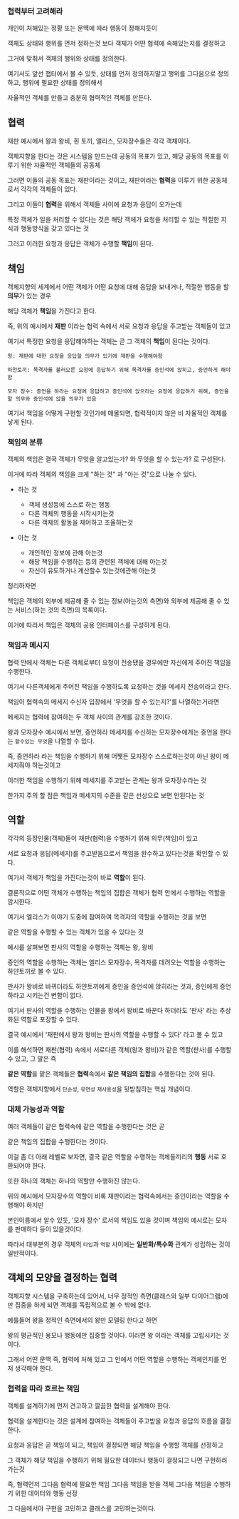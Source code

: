 ### 협력부터 고려해라

개인이 처해있는 정황 또는 문맥에 따라 행동이 정해지듯이

객체도 상태와 행위를 먼저 정하는것 보다 객체가 어떤 협력에 속해있는지를 결정하고

그거에 맞춰서 객체의 행위와 상태를 정의한다.

여기서도 앞선 챕터에서 볼 수 있듯, 상태를 먼저 정의하지말고 행위를 그다음으로 정의하고, 행위에 필요한 상태를 정의해서

자율적인 객체를 만들고 충분히 협력적인 객체를 만든다.

## 협력

재판 예시에서 왕과 왕비, 흰 토끼, 앨리스, 모자장수들은 각각 객체이다.

객체지향을 한다는 것은 시스템을 만드는데 공동의 목표가 있고, 해당 공동의 목표를 이루기 위한 자율적인 객체들의 공동체

그러면 이들의 공동 목표는 재판이라는 것이고, 재판이라는 **협력**을 이루기 위한 공동체로서 각각의 객체들이 있다.

그리고 이들이 **협력**을 위해서 객체들 사이에 요청과 응답이 오가는데

특정 객체가 일을 처리할 수 있다는 것은 해당 객체가 요청을 처리할 수 있는 적절한 지식과 행동방식을 갖고 있다는 것

그러고 이러한 요청과 응답은 객체가 수행할 **책임**이 된다.

## 책임

객체지향의 세계에서 어떤 객체가 어떤 요청에 대해 응답을 보내거나, 적절한 행동을 할 **의무**가 있는 경우

해당 객체가 **책임**을 가진다고 한다.

즉, 위의 예시에서 **재판** 이라는 협력 속에서 서로 요청과 응답을 주고받는 객체들이 있고

여기서 특정한 요청을 응답해야하는 객체는 곧 그 객체의 **책임**이 된다는 것이다.

```
왕: 재판에 대한 요청을 응답할 의무가 있기에 재판을 수행해야함

하얀토끼: 목격자를 불러오른 요청에 응답하기 위해 목격자를 증인석에 앉히고, 증언하게 해야함

모자 장수: 증언을 하라는 요청에 응답하고 증인석에 앉으라는 요청에 응답하기 위해, 증언을 할 의무와 증인석에 앉을 의무가 있음
```

여기서 책임을 어떻게 구현할 것인가에 매몰되면, 협력적이지 않은 비 자율적인 객체를 낳게 된다.

### 책임의 분류

객체의 책임은 결국 객체가 무엇을 알고있는가? 와 무엇을 할 수 있는가? 로 구성된다.

이거에 따라 객체의 책임을 크게 "하는 것" 과 "아는 것"으로 나눌 수 있다.

- 하는 것

  - 객체 생성등에 스스로 하는 행동
  - 다른 객체의 행동을 시작시키는것
  - 다른 객체의 활동을 제어하고 조율하는것

- 아는 것

  - 개인적인 정보에 관해 아는것
  - 해당 책임을 수행하는 등의 관련된 객체에 대해 아는것
  - 자신이 유도하거나 계산할수 있는것에관해 아는것

정리하자면

책임은 객체의 외부에 제공해 줄 수 있는 정보(아는것의 측면)와 외부에 제공해 줄 수 있는 서비스(하는 것의 측면)의 목록이다.

이거에 따라서 책임은 객체의 공용 인터페이스를 구성하게 된다.

### 책임과 메시지

협력 안에서 객체는 다른 객체로부터 요청이 전송됐을 경우에만 자신에게 주어진 책임을 수행한다.

여기서 다른객체에게 주어진 책임을 수행하도록 요청하는 것을 메세지 전송이라고 한다.

책임이 협력속의 메세지 수신자 입장에서 '무엇을 할 수 있는지?'를 나열하는거라면

메세지는 협력에 참여하는 두 객체 사이의 관계를 강조한 것이다.

왕과 모자장수 예시에서 보면, 증언하라 메세지를 수신하는 모자장수에게는 증언을 한다는 `할수있는 무엇`을 나열할 수 있다.

즉, 증언하라 라는 책임을 수행하기 위해 어쨋든 모자장수 스스로하는것이 아닌 왕이 메세지줘야 하는것이고

이러한 책임을 수행하기 위해 메세지를 주고받는 관계는 왕과 모자장수라는 것

한가지 주의 할 점은 책임과 메세지의 수준을 같은 선상으로 보면 안된다는 것

## 역할

각각의 등장인물(객체)들이 재판(협력)을 수행하기 위해 의무(책임)이 있고

서로 요청과 응답(메세지)를 주고받음으로서 책임을 완수하고 있다는것을 확인할 수 있다.

여기서 객체가 책임을 가진다는것이 바로 **역할**이 된다.

결론적으로 어떤 객체가 수행하는 책임의 집합은 객체가 협력 안에서 수행하는 역할을 암시한다.

여기서 엘리스가 이야기 도중에 참여하여 목격자의 역할을 수행하는 것을 보면

같은 역할을 수행할 수 있는 객체가 있을 수 있다는 것

예시를 살펴보면 판사의 역할을 수행하는 객체는 왕, 왕비

증인의 역할을 수행하는 객체는 엘리스 모자장수, 목격자를 데려오는 역할을 수행하는 하얀토끼로 볼 수 있다.

판사가 왕비로 바뀌더라도 하얀토끼에게 증인을 증언석에 앉히라는 것과, 증인에게 증언하라고 시키는건 변함이 없다.

여기서 판사의 역할을 수행하는 인물을 왕에서 왕비로 바꾼다 하더라도 '판사' 라는 추상화된 역할로 포장할 수 있다.

결국 예시에서 '재판에서 왕과 왕비는 판사의 역할을 수행할 수 있다' 라고 볼 수 있고

이를 해석하면 재판(협력) 속에서 서로다른 객체(왕과 왕비)가 같은 역할(판사)를 수행할 수 있고, 그 말은 즉

**같은 역할**을 맡은 객체들은 **협력**속에서 **같은 책임의 집합**을 수행한다는 것이 된다.

역할은 객체지향에서 `단순성`, `유연성` `재사용성`을 뒷받침하는 핵심 개념이다.

### 대체 가능성과 역할

여러 객체들이 같은 협력속에 같은 역할을 수행한다는 것은 곧

같은 책임의 집합을 수행한다는 것이다.

이걸 좀 더 아래 레벨로 보자면, 결국 같은 역할을 수행하는 객체들끼리의 **행동** 서로 호환되어야 한다.

또한 하나의 객체는 하나의 역할만 수행하진 않는다.

위의 예시에서 모자장수의 역할이 비록 재판이라는 협력속에서는 증인이라는 역할을 수행해야 하지만

본인이름에서 알수 있듯, '모자 장수' 로서의 책임도 있을 것이며 책임의 예시로는 모자를 판매하다 등이 있을것이다.

따라서 대부분의 경우 객체의 `타입`과 `역할` 사이에는 **일반화/특수화** 관계가 성립하는 것이 일반적이다.

## 객체의 모양을 결정하는 협력

객체지향 시스템을 구축하는데 있어서, 너무 정적인 측면(클래스와 일부 다이어그램)에만 집중을 하게 되면 객체를 독립적으로 볼 수 밖에 없다.

예를들어 왕을 정적인 측면에서의 왕만 모델링 한다고 하면

왕의 평균적인 용모나 행동에만 집중할 것이다. 이러면 왕 이라는 객체를 고립시키는 것이다.

그래서 어떤 문맥 즉, 협력에 처해 있고 그 안에서 어떤 역할을 수행하는 객체인지를 먼저 생각해야 한다.

### 협력을 따라 흐르는 책임

객체를 설계하기에 먼저 견고하고 깔끔한 협력을 설계해야 한다.

협력을 설계한다는 것은 설계에 참여하는 객체들이 주고받을 요청과 응답의 흐름을 결정한다.

요청과 응답은 곧 책임이 되고, 책임이 결정되면 해당 책임을 수행할 객체를 선정하고

그 객체가 해당 책임을 수행하기 위해 필요한 데이터나 행동이 결정되고 나면 구현하러 가는것

즉, 협력먼저 그다음 협력에 필요한 책임 그다음 책임을 받을 객체 그다음 책임을 수행하기 위한 데이터와 행동 선정

그 다음에서야 구현을 고민하고 클래스를 고민하는것이다.
